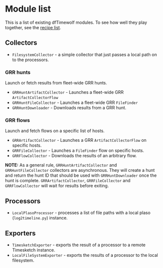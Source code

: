 # Module list

This is a list of existing dfTimewolf modules. To see how well they play
together, see the [recipe list](recipe-list.md).

## Collectors

* `FilesystemCollector` - a simple collector that just passes a local path on to
the processors.

### GRR hunts

Launch or fetch results from fleet-wide GRR hunts.
  * `GRRHuntArtifactCollector` - Launches a fleet-wide GRR
  `ArtifactCollectorFlow`
  * `GRRHuntFileCollector` - Launches a fleet-wide GRR `FileFinder`
  * `GRRHuntDownloader` - Downloads results from a GRR hunt.

### GRR flows

Launch and fetch flows on a specific list of hosts.

 * `GRRArtifactCollector` - Launches a GRR `ArtifactCollectorFlow` on specific
   hosts.
 * `GRRFileCollector` - Launches a `FileFinder` flow on specific hosts.
 * `GRRFlowCollector` - Downloads the results of an arbitrary flow.

**NOTE:** As a general rule, `GRRHuntArtifactCollector` and
`GRRHuntFileCollector` collectors are asynchronous. They will create a hunt and
return the hunt ID that should be used with `GRRHuntDownloader` once the hunt is
complete. `GRRArtifactCollector`, `GRRFileCollector` and `GRRFlowCollector` will
wait for results before exiting.

## Processors

* `LocalPlasoProcessor` - processes a list of file paths with a local plaso
(`log2timeline.py`) instance.

## Exporters

* `TimesketchExporter` - exports the result of a processor to a remote Timesketch
instance.
* `LocalFileSystemExporter` - exports the results of a processor to the local
filesystem.
